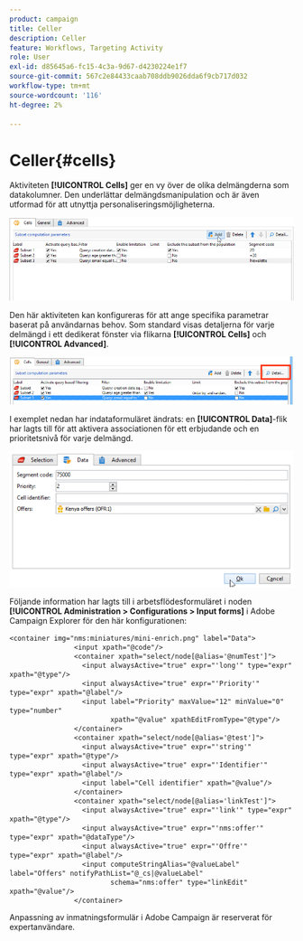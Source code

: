 ```yaml
---
product: campaign
title: Celler
description: Celler
feature: Workflows, Targeting Activity
role: User
exl-id: d85645a6-fc15-4c3a-9d67-d4230224e1f7
source-git-commit: 567c2e84433caab708ddb9026dda6f9cb717d032
workflow-type: tm+mt
source-wordcount: '116'
ht-degree: 2%

---
```


# Celler{#cells}

Aktiviteten **[!UICONTROL Cells]** ger en vy över de olika delmängderna som datakolumner. Den underlättar delmängdsmanipulation och är även utformad för att utnyttja personaliseringsmöjligheterna.

![](assets/wf_split_cells.png)

Den här aktiviteten kan konfigureras för att ange specifika parametrar baserat på användarnas behov. Som standard visas detaljerna för varje delmängd i ett dedikerat fönster via flikarna **[!UICONTROL Cells]** och **[!UICONTROL Advanced]**.

![](assets/wf_split_cells_with_customization.png)

I exemplet nedan har indataformuläret ändrats: en **[!UICONTROL Data]**-flik har lagts till för att aktivera associationen för ett erbjudande och en prioritetsnivå för varje delmängd.

![](assets/cells-activity-sample.png)

Följande information har lagts till i arbetsflödesformuläret i noden **[!UICONTROL Administration > Configurations > Input forms]** i Adobe Campaign Explorer för den här konfigurationen:

```
<container img="nms:miniatures/mini-enrich.png" label="Data">
                <input xpath="@code"/>
                <container xpath="select/node[@alias='@numTest']">
                  <input alwaysActive="true" expr="'long'" type="expr" xpath="@type"/>
                  <input alwaysActive="true" expr="'Priority'" type="expr" xpath="@label"/>
                  <input label="Priority" maxValue="12" minValue="0" type="number"
                         xpath="@value" xpathEditFromType="@type"/>
                </container>
                <container xpath="select/node[@alias='@test']">
                  <input alwaysActive="true" expr="'string'" type="expr" xpath="@type"/>
                  <input alwaysActive="true" expr="'Identifier'" type="expr" xpath="@label"/>
                  <input label="Cell identifier" xpath="@value"/>
                </container>
                <container xpath="select/node[@alias='linkTest']">
                  <input alwaysActive="true" expr="'link'" type="expr" xpath="@type"/>
                  <input alwaysActive="true" expr="'nms:offer'" type="expr" xpath="@dataType"/>
                  <input alwaysActive="true" expr="'Offre'" type="expr" xpath="@label"/>
                  <input computeStringAlias="@valueLabel" label="Offers" notifyPathList="@_cs|@valueLabel"
                         schema="nms:offer" type="linkEdit" xpath="@value"/>
                </container>
```

Anpassning av inmatningsformulär i Adobe Campaign är reserverat för expertanvändare.